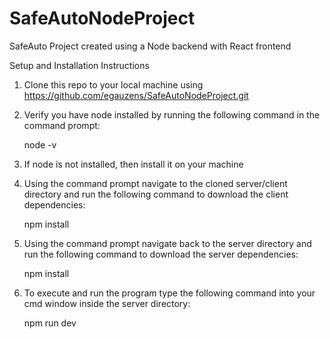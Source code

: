 # SafeAutoNodeProject
SafeAuto Project created using a Node backend with React frontend

Setup and Installation Instructions

1. Clone this repo to your local machine using https://github.com/egauzens/SafeAutoNodeProject.git

2. Verify you have node installed by running the following command in the command prompt:

    node -v

3. If node is not installed, then install it on your machine 

4. Using the command prompt navigate to the cloned server/client directory and run the following command to download the client dependencies:

    npm install

5. Using the command prompt navigate back to the server directory and run the following command to download the server dependencies:

    npm install

6. To execute and run the program type the following command into your cmd window inside the server directory:

    npm run dev
